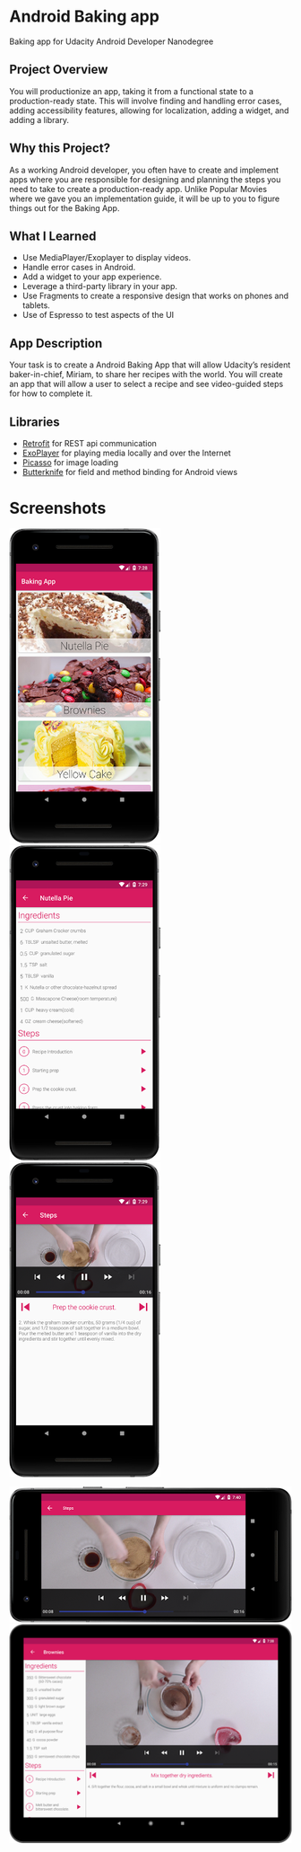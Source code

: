# Android Baking app
Baking app for Udacity Android Developer Nanodegree

## Project Overview
You will productionize an app, taking it from a functional state to a production-ready state. This will involve finding and handling error cases, adding accessibility features, allowing for localization, adding a widget, and adding a library.

## Why this Project?
As a working Android developer, you often have to create and implement apps where you are responsible for designing and planning the steps you need to take to create a production-ready app. Unlike Popular Movies where we gave you an implementation guide, it will be up to you to figure things out for the Baking App.

## What I Learned
- Use MediaPlayer/Exoplayer to display videos.
- Handle error cases in Android.
- Add a widget to your app experience.
- Leverage a third-party library in your app.
- Use Fragments to create a responsive design that works on phones and tablets.
- Use of Espresso to test aspects of the UI

## App Description
Your task is to create a Android Baking App that will allow Udacity’s resident baker-in-chief, Miriam, to share her recipes with the world. You will create an app that will allow a user to select a recipe and see video-guided steps for how to complete it.

## Libraries
- [Retrofit](http://square.github.io/retrofit/) for REST api communication
- [ExoPlayer](https://github.com/google/ExoPlayer) for playing media locally and over the Internet
- [Picasso](http://square.github.io/picasso/) for image loading
- [Butterknife](https://jakewharton.github.io/butterknife/) for field and method binding for Android views

# Screenshots
<img src="https://github.com/simoneconigliaro/android_baking_app/blob/master/screenshot01.png" width="270"/>&nbsp;
<img src="https://github.com/simoneconigliaro/android_baking_app/blob/master/screenshot02.png" width="270"/>&nbsp;
<img src="https://github.com/simoneconigliaro/android_baking_app/blob/master/screenshot03.png" width="270"/>

<img src="https://github.com/simoneconigliaro/android_baking_app/blob/master/screenshot04.png" width="582"/>

<img src="https://github.com/simoneconigliaro/android_baking_app/blob/master/screenshot05.png" width="800"/>

